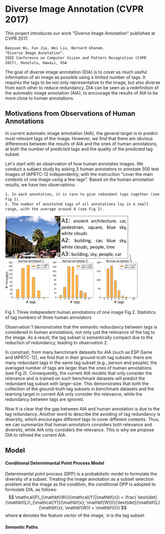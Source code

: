 # Diverse Image Annotation (CVPR 2017)
 
This project introduces our work "Diverse Image Annotation" published at CVPR 2017. 

```
Baoyuan Wu, Fan Jia, Wei Liu, Bernard Ghanem. 
"Diverse Image Annotation".
IEEE Conference on Computer Vision and Pattern Recognition (CVPR 2017), Honolulu, Hawaii, USA 
```
The goal of diverse image annotation (DIA) is to cover as much useful information of an
image as possible using a limited number of tags. 
It requires the tags to be not only representative to
the image, but also diverse from each other to reduce redundancy. DIA can be seen as a redefinition of the automatic image annotation (AIA), to encourage the results of AIA to be more close to human annotations.


Motivations from Observations of Human Annotations
----
In current automatic image annotation (AIA), the general target is to predict most relevant tags of the image. 
However, we find that there are obvious differences between the results of AIA and the ones of human annotations, 
at both the number of predicted tags and the quality of the predicted tag subset.  

Let's start with an observation of how human annotates images. We conduct a subject study by asking 3 human annotators to annotate 500 test images of IAPRTC-12 independently, with the instruction "cover the main contents of one image using a few tags". 
Based on the human annotation results, we have two observations:
```
1. In each annotation, it is rare to give redundant tags together (see Fig 1).
2. The number of annotated tags of all annotations lay in a small range, with the average around 4 (see Fig 2).
```
<!-- ![](figures/human_annotation_toy_example.png) -->
<img src="figures/human_annotation_toy_example.png" alt="GitHub" title="Human Annotations" width="400" height="140" /> | 
<img src="figures/tag_statistics_500_images_3_persons.png" alt="GitHub" title="Tag statistics" width="430" height="145" /> 

Fig 1. Three independent human annotations of one image        Fig 2. Statistics of tag numbers of three human annotators
<!--
<img src="figures/human_annotation_toy_example.png" alt="GitHub" title="Human Annotations" width="350" height="150" />
Fig 1. Three independent human annotations of one image
<img src="figures/tag_statistics_500_images_3_persons.png" alt="GitHub" title="Tag statistics" width="350" height="150" />
Fig 2. Statistics of tag numbers of three human annotators
-->
Observation 1 demonstrates that the semantic reducdancy between tags is considered in human annotations, not only just the relevance of the tag to the image. As a result, the tag subset is semantically compact due to the reduction of redundancy, leading to observation 2. 

In constrast, from many benchmark datasets for AIA (such as ESP Game and IAPRTC-12), we find that in their ground-truth tag subsets: there are many redundant tags in the same tag subset (e.g., person and people); the averaged number of tags are larger than the ones of human annotations (see Fig 2). Consequently, the current AIA models that only consider the relevance and is trained on such benchmark datasets will predict the redundant tag subset with larger-size. 
This demonstrates that both the collection of the ground-truth tag subsets in benchmark datasets and the learning target in current AIA only consider the relevance, while the redundancy between tags are ignored.  

Now it is clear that the gap between AIA and human annotation is due to the tag redundancy. Another word to describe the avoiding of tag redundancy is diversity, which encourages different tags to cover different contents. Thus, we can summarize that human annotators considers both relevance and diversity, while AIA only considers the relevance. This is why we propose DIA to refined the current AIA. 


Model
----

#### Conditional Determinantal Point Process Model
Determinantal point process (DPP) is a probabilistic model to formulate the diversity of a subset. 
Treating the image annotation as a subset selection problem and the image as the condition, the 
conditional DPP is adopted to formulate DIA, as follows:
$$
\mathcal{P}_{\mathbf{W}}(\mathcal{Y}|\mathbf{x}) = \frac{ \text{det}(\mathbf{L}\_{\mathcal{Y}}(\mathbf{x}; \mathbf{W}))}{\text{det}(\mathbf{L}(\mathbf{x}; \mathbf{W}) + \mathbf{I})}
$$
where $\mathbf{x}$ denotes the feature vector of the image, $\mathcal{Y}$ is the tag subset. 

#### Semantic Paths






